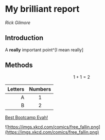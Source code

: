 # My brilliant report

*Rick Gilmore*

## Introduction

A **really** important point^[I mean really]

## Methods 

$$1+1=2$$

| Letters | Numbers |
|--------:|:-------:|
| A      | 1      |
| B      | 2      |

[Best Bootcamp Evah!](https://penn-state-open-science.github.io/bootcamp-2023/)

![https://imgs.xkcd.com/comics/free_fallin.png](https://imgs.xkcd.com/comics/free_fallin.png)
